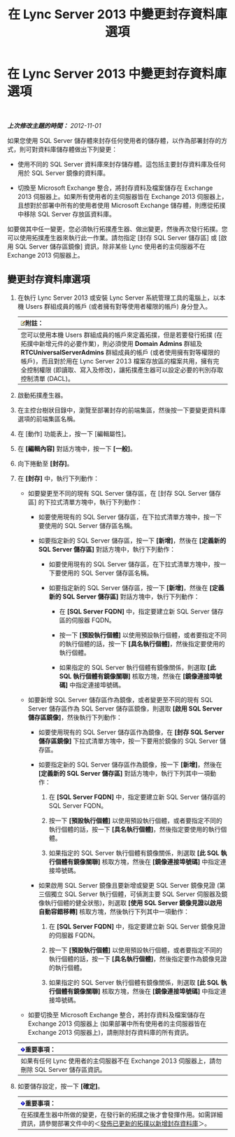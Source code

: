 ﻿---
title: 在 Lync Server 2013 中變更封存資料庫選項
TOCTitle: 在 Lync Server 2013 中變更封存資料庫選項
ms:assetid: 3775f09d-65b0-48bc-8a4d-d97bd0c3423c
ms:mtpsurl: https://technet.microsoft.com/zh-tw/library/JJ204814(v=OCS.15)
ms:contentKeyID: 49290589
ms.date: 08/10/2015
mtps_version: v=OCS.15
ms.translationtype: HT
---

# 在 Lync Server 2013 中變更封存資料庫選項

 

_**上次修改主題的時間：** 2012-11-01_

如果您使用 SQL Server 儲存體來封存任何使用者的儲存體，以作為部署封存的方式，則可對資料庫儲存體做出下列變更：

  - 使用不同的 SQL Server 資料庫來封存儲存體。這包括主要封存資料庫及任何用於 SQL Server 鏡像的資料庫。

  - 切換至 Microsoft Exchange 整合，將封存資料及檔案儲存在 Exchange 2013 伺服器上。如果所有使用者的主伺服器皆在 Exchange 2013 伺服器上，且想對於部署中所有的使用者使用 Microsoft Exchange 儲存體，則應從拓撲中移除 SQL Server 存放區資料庫。

如要做其中任一變更，您必須執行拓撲產生器、做出變更，然後再次發行拓撲。您可以使用拓撲產生器來執行此一作業。請勿指定 \[封存 SQL Server 儲存區\] 或 \[啟用 SQL Server 儲存區鏡像\] 資訊，除非某些 Lync 使用者的主伺服器不在 Exchange 2013 伺服器上。

## 變更封存資料庫選項

1.  在執行 Lync Server 2013 或安裝 Lync Server 系統管理工具的電腦上，以本機 Users 群組成員的帳戶 (或者擁有對等使用者權限的帳戶) 身分登入。
    
    <table>
    <thead>
    <tr class="header">
    <th><img src="images/Gg398811.note(OCS.15).gif" title="note" alt="note" />附註：</th>
    </tr>
    </thead>
    <tbody>
    <tr class="odd">
    <td>您可以使用本機 Users 群組成員的帳戶來定義拓撲，但是若要發行拓撲 (在拓撲中新增元件的必要作業)，則必須使用 <strong>Domain Admins</strong> 群組及 <strong>RTCUniversalServerAdmins</strong> 群組成員的帳戶 (或者使用擁有對等權限的帳戶)，而且對於用在 Lync Server 2013 檔案存放區的檔案共用，擁有完全控制權限 (即讀取、寫入及修改)，讓拓撲產生器可以設定必要的判別存取控制清單 (DACL)。</td>
    </tr>
    </tbody>
    </table>


2.  啟動拓撲產生器。

3.  在主控台樹狀目錄中，瀏覽至部署封存的前端集區，然後按一下要變更資料庫選項的前端集區名稱。

4.  在 \[動作\] 功能表上，按一下 \[編輯屬性\]。

5.  在 **\[編輯內容\]** 對話方塊中，按一下 **\[一般\]**。

6.  向下捲動至 **\[封存\]**。

7.  在 **\[封存\]** 中，執行下列動作：
    
      - 如要變更至不同的現有 SQL Server 儲存區，在 \[封存 SQL Server 儲存區\] 的下拉式清單方塊中，執行下列動作：
        
          - 如要使用現有的 SQL Server 儲存區，在下拉式清單方塊中，按一下要使用的 SQL Server 儲存區名稱。
        
          - 如要指定新的 SQL Server 儲存區，按一下 **\[新增\]**，然後在 **\[定義新的 SQL Server 儲存區\]** 對話方塊中，執行下列動作：
            
              - 如要使用現有的 SQL Server 儲存區，在下拉式清單方塊中，按一下要使用的 SQL Server 儲存區名稱。
            
              - 如要指定新的 SQL Server 儲存區，按一下 **\[新增\]**，然後在 **\[定義新的 SQL Server 儲存區\]** 對話方塊中，執行下列動作：
                
                  - 在 **\[SQL Server FQDN\]** 中，指定要建立新 SQL Server 儲存區的伺服器 FQDN。
                
                  - 按一下 **\[預設執行個體\]** 以使用預設執行個體，或者要指定不同的執行個體的話，按一下 **\[具名執行個體\]**，然後指定要使用的執行個體。
                
                  - 如果指定的 SQL Server 執行個體有鏡像關係，則選取 **\[此 SQL 執行個體有鏡像關聯\]** 核取方塊，然後在 **\[鏡像連接埠號碼\]** 中指定連接埠號碼。
    
      - 如要新增 SQL Server 儲存區作為鏡像，或者變更至不同的現有 SQL Server 儲存區作為 SQL Server 儲存區鏡像，則選取 **\[啟用 SQL Server 儲存區鏡像\]**，然後執行下列動作：
        
          - 如要使用現有的 SQL Server 儲存區作為鏡像，在 **\[封存 SQL Server 儲存區鏡像\]** 下拉式清單方塊中，按一下要用於鏡像的 SQL Server 儲存區。
        
          - 如要指定新的 SQL Server 儲存區作為鏡像，按一下 **\[新增\]**，然後在 **\[定義新的 SQL Server 儲存區\]** 對話方塊中，執行下列其中一項動作：
            
            1.  在 **\[SQL Server FQDN\]** 中，指定要建立新 SQL Server 儲存區的 SQL Server FQDN。
            
            2.  按一下 **\[預設執行個體\]** 以使用預設執行個體，或者要指定不同的執行個體的話，按一下 **\[具名執行個體\]**，然後指定要使用的執行個體。
            
            3.  如果指定的 SQL Server 執行個體有鏡像關係，則選取 **\[此 SQL 執行個體有鏡像關聯\]** 核取方塊，然後在 **\[鏡像連接埠號碼\]** 中指定連接埠號碼。
        
          - 如果啟用 SQL Server 鏡像且要新增或變更 SQL Server 鏡像見證 (第三個獨立 SQL Server 執行個體，可偵測主要 SQL Server 伺服器及鏡像執行個體的健全狀態)，則選取 **\[使用 SQL Server 鏡像見證以啟用自動容錯移轉\]** 核取方塊，然後執行下列其中一項動作：
            
            1.  在 **\[SQL Server FQDN\]** 中，指定要建立新 SQL Server 鏡像見證的伺服器 FQDN。
            
            2.  按一下 **\[預設執行個體\]** 以使用預設執行個體，或者要指定不同的執行個體的話，按一下 **\[具名執行個體\]**，然後指定要作為鏡像見證的執行個體。
            
            3.  如果指定的 SQL Server 執行個體有鏡像關係，則選取 **\[此 SQL 執行個體有鏡像關聯\]** 核取方塊，然後在 **\[鏡像連接埠號碼\]** 中指定連接埠號碼。
    
      - 如要切換至 Microsoft Exchange 整合，將封存資料及檔案儲存在 Exchange 2013 伺服器上 (如果部署中所有使用者的主伺服器皆在 Exchange 2013 伺服器上)，請刪除封存資料庫的所有資訊。
    
    <table>
    <thead>
    <tr class="header">
    <th><img src="images/Gg412908.important(OCS.15).gif" title="important" alt="important" />重要事項：</th>
    </tr>
    </thead>
    <tbody>
    <tr class="odd">
    <td>如果有任何 Lync 使用者的主伺服器不在 Exchange 2013 伺服器上，請勿刪除 SQL Server 儲存區資訊。</td>
    </tr>
    </tbody>
    </table>


8.  如要儲存設定，按一下 **\[確定\]**。
    
    <table>
    <thead>
    <tr class="header">
    <th><img src="images/Gg412908.important(OCS.15).gif" title="important" alt="important" />重要事項：</th>
    </tr>
    </thead>
    <tbody>
    <tr class="odd">
    <td>在拓撲產生器中所做的變更，在發行新的拓撲之後才會發揮作用。如需詳細資訊，請參閱部署文件中的＜<a href="lync-server-2013-publishing-the-updated-topology-to-add-archiving-databases.md">發佈已更新的拓撲以新增封存資料庫</a>＞。</td>
    </tr>
    </tbody>
    </table>

